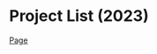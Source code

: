 <h1>Project List (2023)</h1>

[Page](https://mikroffarad.github.io/workbench/own/snippets/project-list/2023/)
